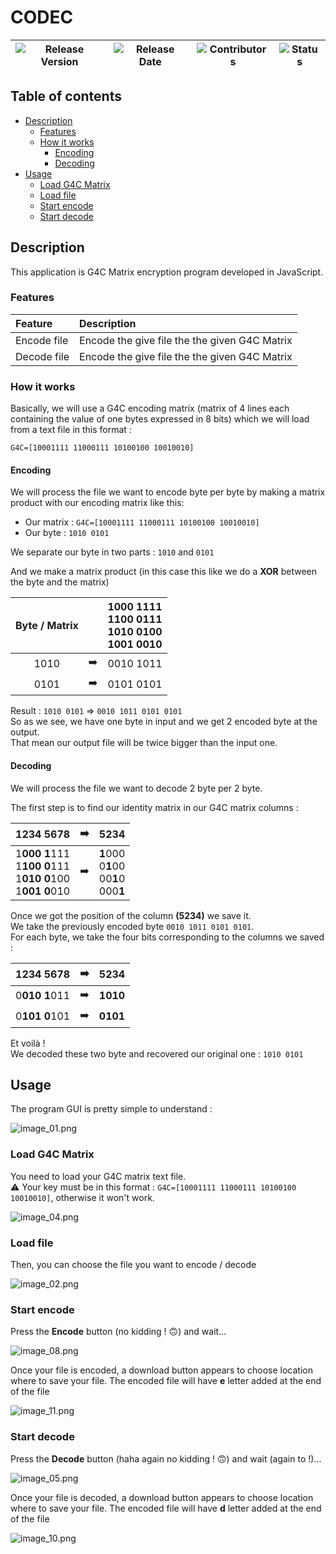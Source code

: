 # CODEC

| ![Release Version](https://img.shields.io/github/v/release/Nouuu/CODEC) | ![Release Date](https://img.shields.io/github/release-date/Nouuu/CODEC) | ![Contributors](https://img.shields.io/github/contributors/Nouuu/CODEC) | ![Status](https://img.shields.io/badge/Status-ended-red) |
|:-----------------------------------------------------------------------:|:-----------------------------------------------------------------------:|:-----------------------------------------------------------------------:|:--------------------------------------------------------:|

## Table of contents

- [Description](#description)
  - [Features](#features)
  - [How it works](#how-it-works)
    - [Encoding](#encoding)
    - [Decoding](#decoding)
- [Usage](#usage)
  - [Load G4C Matrix](#load-g4c-matrix)
  - [Load file](#load-file)
  - [Start encode](#start-encode)
  - [Start decode](#start-decode)
## Description

This application is G4C Matrix encryption program developed in
JavaScript.

### Features

| Feature     | Description                                   |
|:------------|:----------------------------------------------|
| Encode file | Encode the give file the the given G4C Matrix |
| Decode file | Encode the give file the the given G4C Matrix |

### How it works

Basically, we will use a G4C encoding matrix (matrix of 4 lines each
containing the value of one bytes expressed in 8 bits) which we will
load from a text file in this format :

`G4C=[10001111 11000111 10100100 10010010]`


#### Encoding

We will process the file we want to encode byte per byte by making a
matrix product with our encoding matrix like this:

- Our matrix : `G4C=[10001111 11000111 10100100 10010010]`
- Our byte : `1010 0101`

We separate our byte in two parts : `1010` and `0101`

And we make a matrix product (in this case this like we do a **XOR**
between the byte and the matrix)

| Byte / Matrix |               | 1000 1111<br>1100 0111<br>1010 0100<br>1001 0010 |
|:-------------:|:-------------:|:-------------------------------------------------|
|     1010      | :arrow_right: | 0010 1011                                        |
|     0101      | :arrow_right: | 0101 0101                                        |

Result : `1010 0101` => `0010 1011 0101 0101`  
So as we see, we have one byte in input and we get 2 encoded byte at the
output.  
That mean our output file will be twice bigger than the input one.

#### Decoding

We will process the file we want to decode 2 byte per 2 byte.

The first step is to find our identity matrix in our G4C matrix columns
:

|                                    1234 5678                                     | :arrow_right: |                     5234                     |
|:--------------------------------------------------------------------------------:|:-------------:|:--------------------------------------------:|
| 1**000** **1**111<br>1**100** **0**111<br>1**010** **0**100<br>1**001** **0**010 | :arrow_right: | **1**000<br>0**1**00<br>00**1**0<br>000**1** |

Once we got the position of the column **(5234)** we save it.  
We take the previously encoded byte `0010 1011 0101 0101`.  
For each byte, we take the four bits corresponding to the columns we
saved :

|   1234 5678   | :arrow_right: |   5234   |
|:-------------:|:-------------:|:--------:|
| 0**010 1**011 | :arrow_right: | **1010** |
| 0**101 0**101 | :arrow_right: | **0101** |

Et voilà !  
We decoded these two byte and recovered our original one : `1010 0101`


## Usage

The program GUI is pretty simple to understand :

![image_01.png](pictures/image_01.png)

### Load G4C Matrix

You need to load your G4C matrix text file.  
:warning: Your key must be in this format : `G4C=[10001111 11000111
10100100 10010010]`, otherwise it won't work.

![image_04.png](pictures/image_02.png)

### Load file

Then, you can choose the file you want to encode / decode

![image_02.png](pictures/image_03.png)


### Start encode

Press the **Encode** button (no kidding ! :upside_down_face:) and
wait...

![image_08.png](pictures/image_05.png)

Once your file is encoded, a download button appears to choose location
where to save your file. The encoded file will have **e** letter added
at the end of the file

![image_11.png](pictures/image_07.png)

### Start decode

Press the **Decode** button (haha again no kidding ! :upside_down_face:)
and wait (again to !)...

![image_05.png](pictures/image_06.png)

Once your file is decoded, a download button appears to choose location
where to save your file. The encoded file will have **d** letter added
at the end of the file

![image_10.png](pictures/image_08.png)